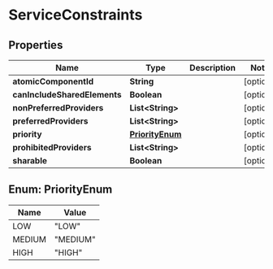 
# ServiceConstraints

## Properties
Name | Type | Description | Notes
------------ | ------------- | ------------- | -------------
**atomicComponentId** | **String** |  |  [optional]
**canIncludeSharedElements** | **Boolean** |  |  [optional]
**nonPreferredProviders** | **List&lt;String&gt;** |  |  [optional]
**preferredProviders** | **List&lt;String&gt;** |  |  [optional]
**priority** | [**PriorityEnum**](#PriorityEnum) |  |  [optional]
**prohibitedProviders** | **List&lt;String&gt;** |  |  [optional]
**sharable** | **Boolean** |  |  [optional]


<a name="PriorityEnum"></a>
## Enum: PriorityEnum
Name | Value
---- | -----
LOW | &quot;LOW&quot;
MEDIUM | &quot;MEDIUM&quot;
HIGH | &quot;HIGH&quot;



